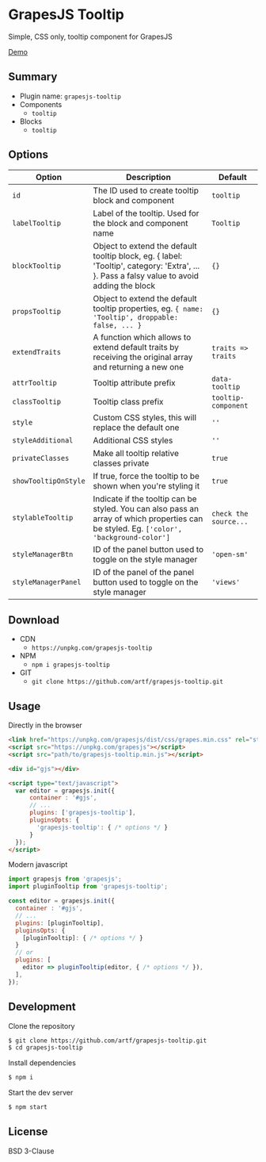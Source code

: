 # GrapesJS Tooltip


Simple, CSS only, tooltip component for GrapesJS

[Demo](https://grapesjs.com/demo.html)

## Summary

* Plugin name: `grapesjs-tooltip`
* Components
  * `tooltip`
* Blocks
  * `tooltip`





## Options

| Option | Description | Default |
|-|-|-
| `id` | The ID used to create tooltip block and component | `tooltip` |
| `labelTooltip` | Label of the tooltip. Used for the block and component name | `Tooltip` |
| `blockTooltip` | Object to extend the default tooltip block, eg. { label: 'Tooltip', category: 'Extra', ... }. Pass a falsy value to avoid adding the block | `{}` |
| `propsTooltip` | Object to extend the default tooltip properties, eg. `{ name: 'Tooltip', droppable: false, ... }` | `{}` |
| `extendTraits` | A function which allows to extend default traits by receiving the original array and returning a new one | `traits => traits` |
| `attrTooltip` | Tooltip attribute prefix | `data-tooltip` |
| `classTooltip` | Tooltip class prefix | `tooltip-component` |
| `style` | Custom CSS styles, this will replace the default one | `''` |
| `styleAdditional` | Additional CSS styles | `''` |
| `privateClasses` | Make all tooltip relative classes private | `true` |
| `showTooltipOnStyle` | If true, force the tooltip to be shown when you're styling it | `true` |
| `stylableTooltip` | Indicate if the tooltip can be styled. You can also pass an array of which properties can be styled. Eg. `['color', 'background-color']` | `check the source...` |
| `styleManagerBtn` | ID of the panel button used to toggle on the style manager | `'open-sm'` |
| `styleManagerPanel` | ID of the panel of the panel button used to toggle on the style manager | `'views'` |





## Download

* CDN
  * `https://unpkg.com/grapesjs-tooltip`
* NPM
  * `npm i grapesjs-tooltip`
* GIT
  * `git clone https://github.com/artf/grapesjs-tooltip.git`





## Usage

Directly in the browser
```html
<link href="https://unpkg.com/grapesjs/dist/css/grapes.min.css" rel="stylesheet"/>
<script src="https://unpkg.com/grapesjs"></script>
<script src="path/to/grapesjs-tooltip.min.js"></script>

<div id="gjs"></div>

<script type="text/javascript">
  var editor = grapesjs.init({
      container : '#gjs',
      // ...
      plugins: ['grapesjs-tooltip'],
      pluginsOpts: {
        'grapesjs-tooltip': { /* options */ }
      }
  });
</script>
```

Modern javascript
```js
import grapesjs from 'grapesjs';
import pluginTooltip from 'grapesjs-tooltip';

const editor = grapesjs.init({
  container : '#gjs',
  // ...
  plugins: [pluginTooltip],
  pluginsOpts: {
    [pluginTooltip]: { /* options */ }
  }
  // or
  plugins: [
    editor => pluginTooltip(editor, { /* options */ }),
  ],
});
```





## Development

Clone the repository

```sh
$ git clone https://github.com/artf/grapesjs-tooltip.git
$ cd grapesjs-tooltip
```

Install dependencies

```sh
$ npm i
```

Start the dev server

```sh
$ npm start
```





## License

BSD 3-Clause
